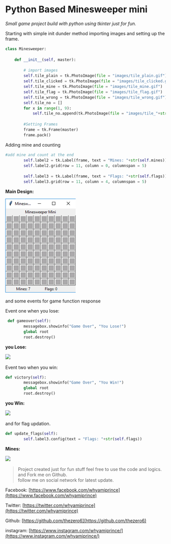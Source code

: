 
# Python Based Minesweeper mini

_Small game project build with python using tkinter just for fun._

Starting with simple init dunder method importing images and setting up the frame.

```py
class Minesweeper:

    def __init__(self, master):

        # import images
        self.tile_plain = tk.PhotoImage(file = "images/tile_plain.gif")
        self.tile_clicked = tk.PhotoImage(file = "images/tile_clicked.gif")
        self.tile_mine = tk.PhotoImage(file = "images/tile_mine.gif")
        self.tile_flag = tk.PhotoImage(file = "images/tile_flag.gif")
        self.tile_wrong = tk.PhotoImage(file = "images/tile_wrong.gif")
        self.tile_no = []
        for x in range(1, 9):
            self.tile_no.append(tk.PhotoImage(file = "images/tile_"+str(x)+".gif"))

        #Setting Frames
        frame = tk.Frame(master)
        frame.pack()
```

Adding mine and counting

```py
#add mine and count at the end
        self.label2 = tk.Label(frame, text = "Mines: "+str(self.mines))
        self.label2.grid(row = 11, column = 0, columnspan = 5)

        self.label3 = tk.Label(frame, text = "Flags: "+str(self.flags))
        self.label3.grid(row = 11, column = 4, columnspan = 5)
```

**Main Design:**

![](assets/frame.png)

and some events for game function response

Event one when you lose:

```py
 def gameover(self):
        messagebox.showinfo("Game Over", "You Lose!")
        global root
        root.destroy()
```

**you Lose:**

![](/assets/2.png)

Event two when you win:

```py
def victory(self):
        messagebox.showinfo("Game Over", "You Win!")
        global root
        root.destroy()
```

**you Win:**

![](/assets/3.png)

and for flag updation.

```py
def update_flags(self):
        self.label3.config(text = "Flags: "+str(self.flags))
```

**Mines:**

![](/assets/12.JPG)

> Project created just for fun stuff feel free to use the code and logics.  
> and Fork me on Github.  
> follow me on social network for latest update.

Facebook: [https://www.facebook.com/whyamiprince](https://www.facebook.com/whyamiprince)

Twitter:  [https://twitter.com/whyamiprince](https://twitter.com/whyamiprince)

Github: [https://github.com/thezero6](https://github.com/thezero6)

instagram: [https://www.instagram.com/whyamiprince/](https://www.instagram.com/whyamiprince/)

